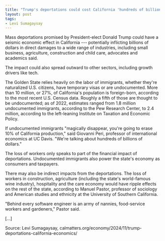 ```yaml
---
title: "Trump's deportations could cost California 'hundreds of billions of dollars.' Here's how"
layout: post
tags:
- Levi Sumagaysay
---
```


Mass deportations promised by President-elect Donald Trump could have a seismic economic effect in California --- potentially inflicting billions of dollars in direct damages to a wide range of industries, including small business, agriculture, construction and child care, advocates and academics said.

The impact could also spread outward to other sectors, including growth drivers like tech.

The Golden State relies heavily on the labor of immigrants, whether they're naturalized U.S. citizens, have temporary visas or are undocumented. More than 10 million, or 27%, of California's population is foreign-born, according to the most recent U.S. Census data. Roughly a fifth of those are thought to be undocumented; as of 2022, estimates ranged from 1.8 million undocumented immigrants, according to the Pew Research Center, to 2.4 million, according to the left-leaning Institute on Taxation and Economic Policy. 

If undocumented immigrants "magically disappear, you're going to erase 10% of California production," said Giovanni Peri, professor of international economics at UC Davis. "We're talking about hundreds of billions of dollars."

The loss of workers only speaks to part of the financial impact of deportations. Undocumented immigrants also power the state's economy as consumers and taxpayers. 

There may also be indirect impacts from the deportations. The loss of workers in construction, agriculture (including the state's world-famous wine industry), hospitality and the care economy would have ripple effects on the rest of the state, according to Manuel Pastor, professor of sociology and American studies and ethnicity at the University of Southern California. 

"Behind every software engineer is an army of nannies, food-service workers and gardeners," Pastor said. 

[...]

Source: Levi Sumagaysay, calmatters.org/economy/2024/11/trump-deportations-california-economics/
